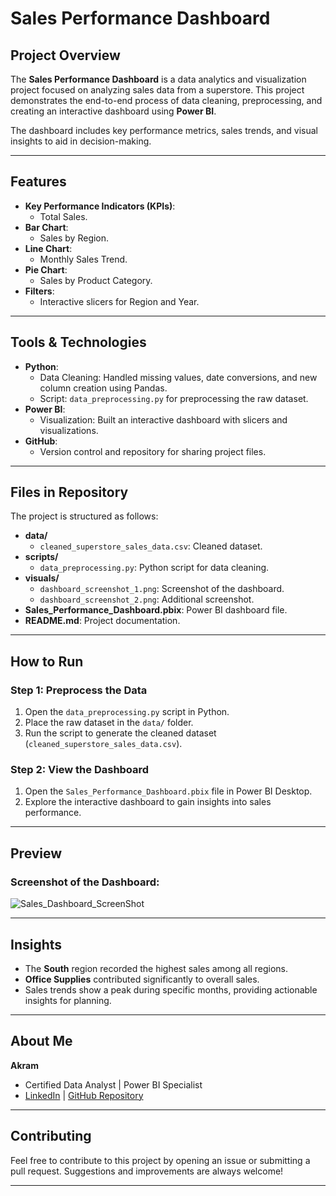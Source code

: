 # Sales Performance Dashboard

## Project Overview
The **Sales Performance Dashboard** is a data analytics and visualization project focused on analyzing sales data from a superstore. This project demonstrates the end-to-end process of data cleaning, preprocessing, and creating an interactive dashboard using **Power BI**.

The dashboard includes key performance metrics, sales trends, and visual insights to aid in decision-making.

---

## Features
- **Key Performance Indicators (KPIs)**:
  - Total Sales.
- **Bar Chart**:
  - Sales by Region.
- **Line Chart**:
  - Monthly Sales Trend.
- **Pie Chart**:
  - Sales by Product Category.
- **Filters**:
  - Interactive slicers for Region and Year.

---

## Tools & Technologies
- **Python**:
  - Data Cleaning: Handled missing values, date conversions, and new column creation using Pandas.
  - Script: `data_preprocessing.py` for preprocessing the raw dataset.
- **Power BI**:
  - Visualization: Built an interactive dashboard with slicers and visualizations.
- **GitHub**:
  - Version control and repository for sharing project files.

---

## Files in Repository
The project is structured as follows:

- **data/**
  - `cleaned_superstore_sales_data.csv`: Cleaned dataset.
- **scripts/**
  - `data_preprocessing.py`: Python script for data cleaning.
- **visuals/**
  - `dashboard_screenshot_1.png`: Screenshot of the dashboard.
  - `dashboard_screenshot_2.png`: Additional screenshot.
- **Sales_Performance_Dashboard.pbix**: Power BI dashboard file.
- **README.md**: Project documentation.

---

## How to Run

### Step 1: Preprocess the Data
1. Open the `data_preprocessing.py` script in Python.
2. Place the raw dataset in the `data/` folder.
3. Run the script to generate the cleaned dataset (`cleaned_superstore_sales_data.csv`).

### Step 2: View the Dashboard
1. Open the `Sales_Performance_Dashboard.pbix` file in Power BI Desktop.
2. Explore the interactive dashboard to gain insights into sales performance.

---

## Preview
### Screenshot of the Dashboard:

![Sales_Dashboard_ScreenShot](https://github.com/user-attachments/assets/31f4ff7f-a031-4631-96ed-4e00f60fe5cd)


---

## Insights
- The **South** region recorded the highest sales among all regions.
- **Office Supplies** contributed significantly to overall sales.
- Sales trends show a peak during specific months, providing actionable insights for planning.

---

## About Me
**Akram**  
- Certified Data Analyst | Power BI Specialist  
- [LinkedIn](https://www.linkedin.com/in/akmd-673284254/) | [GitHub Repository](https://github.com/Mohdtechpro/Sales-Performance-Dashboard)

---

## Contributing
Feel free to contribute to this project by opening an issue or submitting a pull request. Suggestions and improvements are always welcome!

---

